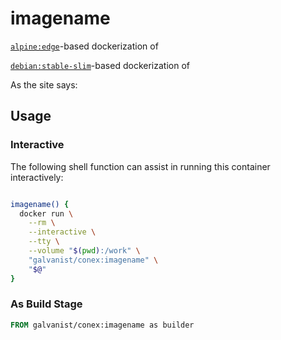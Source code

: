 # imagename

[`alpine:edge`](https://hub.docker.com/_/alpine/)-based dockerization of

[`debian:stable-slim`](https://hub.docker.com/_/debian/)-based dockerization of 

As the site says:

>
>

## Usage

### Interactive

The following shell function can assist in running this container interactively:

```sh

imagename() {
  docker run \
    --rm \
    --interactive \
    --tty \
    --volume "$(pwd):/work" \
    "galvanist/conex:imagename" \
    "$@"
}

```

### As Build Stage

```Dockerfile
FROM galvanist/conex:imagename as builder


```
